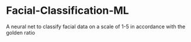 # Facial-Classification-ML
A neural net to classify facial data on a scale of 1-5 in accordance with the golden ratio
